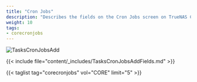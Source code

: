 ```yaml
---
title: "Cron Jobs"
description: "Describes the fields on the Cron Jobs screen on TrueNAS CORE."
weight: 10
tags:
- corecronjobs
---
```


![TasksCronJobsAdd](/images/CORE/Tasks/TasksCronJobsAdd.png "Creating a new Cron Job")

{{< include file="content/_includes/TasksCronJobsAddFields.md" >}}

{{< taglist tag="corecronjobs" vol="CORE" limit="5" >}}
